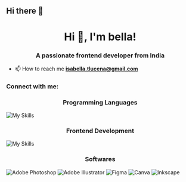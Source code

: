 ## Hi there 👋

<h1 align="center">Hi 👋, I'm bella!</h1>
<h3 align="center">A passionate frontend developer from India</h3>

- 📫 How to reach me **isabella.tlucena@gmail.com**

<h3 align="left">Connect with me:</h3>
<p align="left">
</p>

<h3 align="center">Programming Languages</h3>
<p align="center">
  
  ![My Skills](https://skillicons.dev/icons?i=c,cpp,js,php,mysql,postgres&theme=light) </p>
  
<h3 align="center">Frontend Development</h3>

![My Skills](https://skillicons.dev/icons?i=html,css&theme=light)

<h3 align="center">Softwares</h3>
<p align="center">
  
  ![Adobe Photoshop](https://img.shields.io/badge/adobe%20photoshop-%2331A8FF.svg?style=for-the-badge&logo=adobe%20photoshop&logoColor=white)
  ![Adobe Illustrator](https://img.shields.io/badge/adobe%20illustrator-%23FF9A00.svg?style=for-the-badge&logo=adobe%20illustrator&logoColor=white)
  ![Figma](https://img.shields.io/badge/figma-%23F24E1E.svg?style=for-the-badge&logo=figma&logoColor=white)
  ![Canva](https://img.shields.io/badge/Canva-%2300C4CC.svg?style=for-the-badge&logo=Canva&logoColor=white)
  ![Inkscape](https://img.shields.io/badge/Inkscape-e0e0e0?style=for-the-badge&logo=inkscape&logoColor=080A13)  </p>
